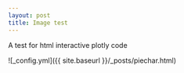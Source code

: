 ```yaml
---
layout: post
title: Image test
---
```


A test for html interactive plotly code

![_config.yml]({{ site.baseurl }}/_posts/piechar.html)
